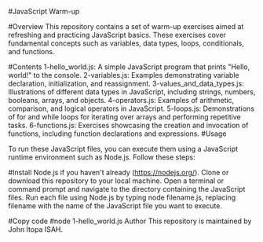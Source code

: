 #JavaScript Warm-up

#Overview
This repository contains a set of warm-up exercises aimed at refreshing and practicing JavaScript basics. These exercises cover fundamental concepts such as variables, data types, loops, conditionals, and functions.

#Contents
1-hello_world.js: A simple JavaScript program that prints "Hello, world!" to the console.
2-variables.js: Examples demonstrating variable declaration, initialization, and reassignment.
3-values_and_data_types.js: Illustrations of different data types in JavaScript, including strings, numbers, booleans, arrays, and objects.
4-operators.js: Examples of arithmetic, comparison, and logical operators in JavaScript.
5-loops.js: Demonstrations of for and while loops for iterating over arrays and performing repetitive tasks.
6-functions.js: Exercises showcasing the creation and invocation of functions, including function declarations and expressions.
#Usage

To run these JavaScript files, you can execute them using a JavaScript runtime environment such as Node.js. Follow these steps:

#Install Node.js if you haven't already (https://nodejs.org/).
Clone or download this repository to your local machine.
Open a terminal or command prompt and navigate to the directory containing the JavaScript files.
Run each file using Node.js by typing node filename.js, replacing filename with the name of the JavaScript file you want to execute.

#Copy code
#node 1-hello_world.js
Author
This repository is maintained by John Itopa ISAH.
